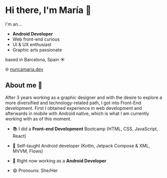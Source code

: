 # Hi there, I'm María 👋


I'm an...
- <b>Android Developer</b>
- Web front-end curious
- UI & UX enthusiast
- Graphic arts passionate

based in Barcelona, Spain ☀️

🌐 [nuncamaria.dev](https://nuncamaria.dev/)


## About me 👀

After 3 years working as a graphic designer and with the desire to explore a more diversified and technology-related path, I got into Front-End development. First I obtained experience in web development and afterwards in mobile with Android native, which is what I am currently working with as of this moment.

- 📚 I did a <b>Front-end Development</b> Bootcamp (HTML, CSS, JavaScript, React)

- 🤖 Self-taught Android developer (Kotlin, Jetpack Compose & XML, MVVM, Flows)

- 🌱 Right now working as a <b>Android Developer</b>

- 😄 Pronouns: She/Her
